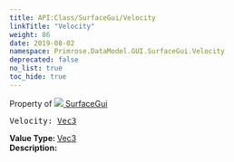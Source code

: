 ```yaml
---
title: API:Class/SurfaceGui/Velocity
linkTitle: "Velocity"
weight: 86
date: 2019-08-02
namespace: Primrose.DataModel.GUI.SurfaceGui.Velocity
deprecated: false
no_list: true
toc_hide: true
---
```

Property of <a href="/docs/api-reference/Class/SurfaceGui"><img src="/icons/silk/billboard.png"/>&nbsp;SurfaceGui</a>
<pre class="method-declaration">
Velocity: <a class="type" href="/docs/api-reference/DataType/Vec3">Vec3</a></pre>
<b>Value Type: </b>
<a class="type" href="/docs/api-reference/DataType/Vec3">Vec3</a>
<br/>
<b>Description: </b>